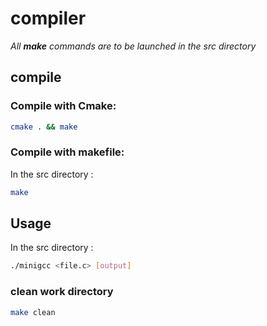 # compiler
_All **make** commands are to be launched in the src directory_

## compile

### Compile with Cmake:

```bash
cmake . && make
```

### Compile with makefile: 
In the src directory :

```bash
make
```

## Usage


In the src directory :

```bash
./minigcc <file.c> [output]
```

### clean work directory

```bash
make clean
```


